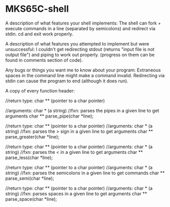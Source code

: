# MKS65C-shell

A description of what features your shell implements:
The shell can fork + execute commands in a line (separated by semicolons) and redirect via stdin. cd and exit work properly.


A description of what features you attempted to implement but were unsuccessful:
I couldn't get redirecting stdout (returns "input file is not output file") and piping to work out properly. (progress on them can be found in comments section of code).


Any bugs or things you want me to know about your program:
Extraneous spaces in the command line might make a command invalid.
Redirecting via stdin can cause the program to end (although it does run).


A copy of every function header:

//return type: char ** (pointer to a char pointer)

//arguments: char * (a string)
//fxn: parses the pipes in a given line to get arguments
char ** parse_pipe(char *line);

//return type: char ** (pointer to a char pointer)
//arguments: char * (a string)
//fxn: parses the > sign in a given line to get arguments
char ** parse_greater(char *line);

//return type: char ** (pointer to a char pointer)
//arguments: char * (a string)
//fxn: parses the < in a given line to get arguments
char ** parse_less(char *line);

//return type: char ** (pointer to a char pointer)
//arguments: char * (a string)
//fxn: parses the semicolons in a given line to get commands
char ** parse_semi(char *line);

//return type: char ** (pointer to a char pointer)
//arguments: char * (a string)
//fxn: parses spaces in a given line to get arguments
char ** parse_space(char *line);
